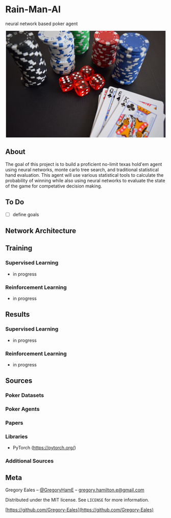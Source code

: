 # Rain-Man-AI
neural network based poker agent

<p align="center">
  <img src="https://github.com/Gregory-Eales/Rain-Man-AI/blob/master/images/poker_stock_photo.jpeg" width="500"/>
</p>

## About
The goal of this project is to build a proficient no-limit texas hold'em agent using neural networks, monte carlo tree search, and traditional statistical hand evaluation. This agent will use various statistical tools to calculate the probability of winning while also using neural networks to evaluate the state of the game for competative decision making.


## To Do
 - [ ] define goals


## Network Architecture

## Training

### Supervised Learning
- in progress

### Reinforcement Learning
- in progress

## Results

### Supervised Learning
- in progress

### Reinforcement Learning
- in progress

## Sources

### Poker Datasets

### Poker Agents

### Papers

### Libraries

- PyTorch (https://pytorch.org/)

### Additional Sources


## Meta

Gregory Eales – [@GregoryHamE](https://twitter.com/GregoryHamE) – gregory.hamilton.e@gmail.com

Distributed under the MIT license. See ``LICENSE`` for more information.

[https://github.com/Gregory-Eales](https://github.com/Gregory-Eales)
